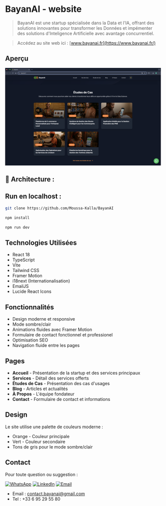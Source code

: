 # BayanAI - website
> BayanAI est une
startup spécialisée dans la Data et l'IA, offrant des solutions innovantes pour transformer les Données et impémenter des solutions d'Inteligence Artificielle avec avantage concurrentiel.

> Accédez au site web ici : [www.bayanai.fr](https://www.bayanai.fr/)

## Aperçu

![apercu](https://github.com/Moussa-Kalla/BayanAI/blob/mk_dev/assets/screenshoot.png?raw=true)

## 📁 Architecture : 

## Run en localhost :

```bash
git clone https://github.com/Moussa-Kalla/BayanAI
```
```bash
npm install
```

```bash
npm run dev
```

## Technologies Utilisées

- React 18
- TypeScript
- Vite
- Tailwind CSS
- Framer Motion
- i18next (Internationalisation)
- EmailJS
- Lucide React Icons

## Fonctionnalités

- Design moderne et responsive
- Mode sombre/clair
- Animations fluides avec Framer Motion
- Formulaire de contact fonctionnel et professionel
- Optimisation SEO
- Navigation fluide entre les pages

## Pages

- **Accueil** - Présentation de la startup et des services principaux
- **Services** - Détail des services offerts
- **Études de Cas** - Présentation des cas d'usages
- **Blog** - Articles et actualités
- **À Propos** - L'équipe fondateur
- **Contact** - Formulaire de contact et informations

## Design

Le site utilise une palette de couleurs moderne :
- Orange - Couleur principale
- Vert - Couleur secondaire
- Tons de gris pour le mode sombre/clair

## Contact

Pour toute question ou suggestion :

[![WhatsApp](https://img.icons8.com/color/48/000000/whatsapp.png)](https://wa.me/+33695295580)
[![LinkedIn](https://img.icons8.com/color/48/000000/linkedin.png)](https://www.linkedin.com/company/BayanAI/)
[![Email](https://img.icons8.com/color/48/000000/email.png)](mailto:contact.bayanai@gmail.com)

- Email : contact.bayanai@gmail.com
- Tel : +33 6 95 29 55 80





